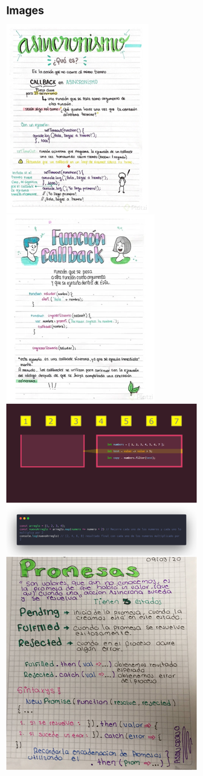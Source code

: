 # Images

![](./asincronismo.jpg)
![](./callbalcks.webp)
![](./filter.gif)
![](./mapArrays.webp)
![](./promesas.jpg)

